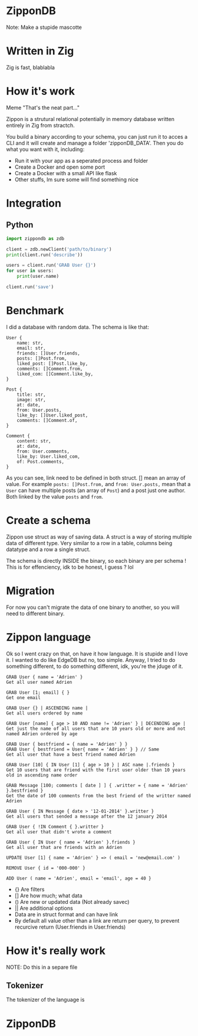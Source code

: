 # ZipponDB

Note: Make a stupide mascotte

# Written in Zig

Zig is fast, blablabla

# How it's work

Meme "That's the neat part..."

Zippon is a strutural relational potentially in memory database written entirely in Zig from stractch.

You build a binary according to your schema, you can just run it to acces a CLI and it will create and manage a folder 'zipponDB_DATA'.
Then you do what you want with it, including:
- Run it with your app as a seperated process and folder
- Create a Docker and open some port
- Create a Docker with a small API like flask
- Other stuffs, Im sure some will find something nice

# Integration

## Python

```python
import zippondb as zdb

client = zdb.newClient('path/to/binary')
print(client.run('describe'))

users = client.run('GRAB User {}')
for user in users:
    print(user.name)

client.run('save')
```

# Benchmark

I did a database with random data. The schema is like that:
```
User {
    name: str,
    email: str,
    friends: []User.friends,
    posts: []Post.from,
    liked_post: []Post.like_by,
    comments: []Comment.from,
    liked_com: []Comment.like_by,
}

Post {
    title: str,
    image: str,
    at: date,
    from: User.posts,
    like_by: []User.liked_post,
    comments: []Comment.of,
}

Comment {
    content: str,
    at: date,
    from: User.comments,
    like_by: User.liked_com,
    of: Post.comments,
}
```

As you can see, link need to be defined in both struct. [] mean an array of value.
For example `posts: []Post.from,` and `from: User.posts,` mean that a `User` can have multiple posts (an array of `Post`) and a post
just one author. Both linked by the value `posts` and `from`.

# Create a schema

Zippon use struct as way of saving data. A struct is a way of storing multiple data of different type.
Very similar to a row in a table, columns being datatype and a row a single struct.

The schema is directly INSIDE the binary, so each binary are per schema ! This is for effenciency, idk to be honest, I guess ? lol

# Migration

For now you can't migrate the data of one binary to another, so you will need to different binary.

# Zippon language

Ok so I went crazy on that, on have it how language. It is stupide and I love it. I wanted to do like EdgeDB but no, too simple.
Anyway, I tried to do something different, to do something different, idk, you're the jduge of it.

```
GRAB User { name = 'Adrien' }
Get all user named Adrien

GRAB User [1; email] { }
Get one email

GRAB User {} | ASCENDING name |
Get all users ordered by name

GRAB User [name] { age > 10 AND name != 'Adrien' } | DECENDING age |
Get just the name of all users that are 10 years old or more and not named Adrien ordered by age

GRAB User { bestfriend = { name = 'Adrien' } }
GRAB User { bestfriend = User{ name = 'Adrien' } } // Same
Get all user that have a best friend named Adrien

GRAB User [10] { IN User [1] { age > 10 } | ASC name |.friends }
Get 10 users that are friend with the first user older than 10 years old in ascending name order

GRAB Message [100; comments [ date ] ] { .writter = { name = 'Adrien' }.bestfriend }
Get the date of 100 comments from the best friend of the writter named Adrien

GRAB User { IN Message { date > '12-01-2014' }.writter }
Get all users that sended a message after the 12 january 2014

GRAB User { !IN Comment { }.writter }
Get all user that didn't wrote a comment

GRAB User { IN User { name = 'Adrien' }.friends }
Get all user that are friends with an Adrien

UPDATE User [1] { name = 'Adrien' } => ( email = 'new@email.com' )

REMOVE User { id = '000-000' }

ADD User ( name = 'Adrien', email = 'email', age = 40 }
```

- {} Are filters
- [] Are how much; what data
- () Are new or updated data (Not already savec)
- || Are additional options
- Data are in struct format and can have link
- By default all value other than a link are return per query, to prevent recurcive return (User.friends in User.friends)


# How it's really work

NOTE: Do this in a separe file

## Tokenizer

The tokenizer of the language is 
# ZipponDB
